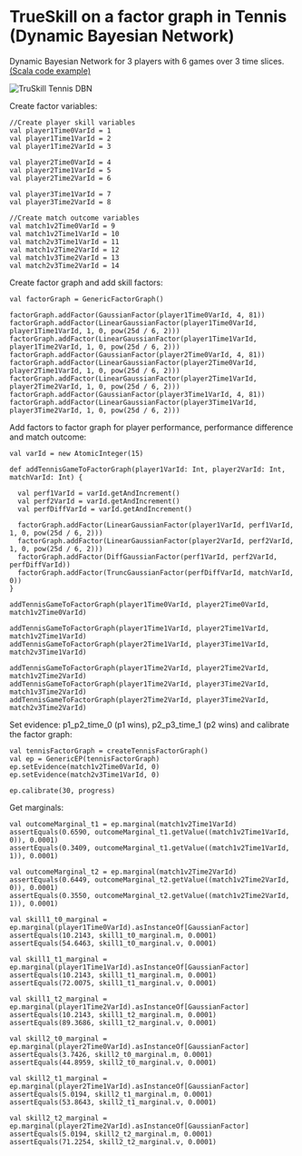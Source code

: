 TrueSkill on a factor graph in Tennis (Dynamic Bayesian Network)
=============================================================================================================

Dynamic Bayesian Network for 3 players with 6 games over 3 time slices. [(Scala code example)](https://github.com/danielkorzekwa/bayes-scala/blob/master/src/test/scala/dk/bayes/infer/ep/calibrate/fb/TrueSkillDBNTennisEPTest.scala)

![TruSkill Tennis DBN](https://raw.github.com/danielkorzekwa/bayes-scala/master/doc/factorgraph/trueskill_in_tennis_factor_graph_dbn/trueskill_tennis_dbn.png "TruSkill Tennis DBN")


Create factor variables:

	//Create player skill variables
	val player1Time0VarId = 1
	val player1Time1VarId = 2
	val player1Time2VarId = 3
	
	val player2Time0VarId = 4
	val player2Time1VarId = 5
	val player2Time2VarId = 6
	
	val player3Time1VarId = 7
	val player3Time2VarId = 8
	
	//Create match outcome variables
	val match1v2Time0VarId = 9
	val match1v2Time1VarId = 10
	val match2v3Time1VarId = 11
	val match1v2Time2VarId = 12
	val match1v3Time2VarId = 13
	val match2v3Time2VarId = 14

Create factor graph and add skill factors:

	val factorGraph = GenericFactorGraph()
	
	factorGraph.addFactor(GaussianFactor(player1Time0VarId, 4, 81))
	factorGraph.addFactor(LinearGaussianFactor(player1Time0VarId, player1Time1VarId, 1, 0, pow(25d / 6, 2)))
	factorGraph.addFactor(LinearGaussianFactor(player1Time1VarId, player1Time2VarId, 1, 0, pow(25d / 6, 2)))
	factorGraph.addFactor(GaussianFactor(player2Time0VarId, 4, 81))
	factorGraph.addFactor(LinearGaussianFactor(player2Time0VarId, player2Time1VarId, 1, 0, pow(25d / 6, 2)))
	factorGraph.addFactor(LinearGaussianFactor(player2Time1VarId, player2Time2VarId, 1, 0, pow(25d / 6, 2)))
	factorGraph.addFactor(GaussianFactor(player3Time1VarId, 4, 81))
	factorGraph.addFactor(LinearGaussianFactor(player3Time1VarId, player3Time2VarId, 1, 0, pow(25d / 6, 2)))

Add factors to factor graph for player performance, performance difference and match outcome:

	val varId = new AtomicInteger(15)

	def addTennisGameToFactorGraph(player1VarId: Int, player2VarId: Int, matchVarId: Int) {
	
	  val perf1VarId = varId.getAndIncrement()
	  val perf2VarId = varId.getAndIncrement()
	  val perfDiffVarId = varId.getAndIncrement()
	
	  factorGraph.addFactor(LinearGaussianFactor(player1VarId, perf1VarId, 1, 0, pow(25d / 6, 2)))
	  factorGraph.addFactor(LinearGaussianFactor(player2VarId, perf2VarId, 1, 0, pow(25d / 6, 2)))
	  factorGraph.addFactor(DiffGaussianFactor(perf1VarId, perf2VarId, perfDiffVarId))
	  factorGraph.addFactor(TruncGaussianFactor(perfDiffVarId, matchVarId, 0))
	}
	
	addTennisGameToFactorGraph(player1Time0VarId, player2Time0VarId, match1v2Time0VarId)
	
	addTennisGameToFactorGraph(player1Time1VarId, player2Time1VarId, match1v2Time1VarId)
	addTennisGameToFactorGraph(player2Time1VarId, player3Time1VarId, match2v3Time1VarId)
	
	addTennisGameToFactorGraph(player1Time2VarId, player2Time2VarId, match1v2Time2VarId)
	addTennisGameToFactorGraph(player1Time2VarId, player3Time2VarId, match1v3Time2VarId)
	addTennisGameToFactorGraph(player2Time2VarId, player3Time2VarId, match2v3Time2VarId)

Set evidence: p1_p2_time_0 (p1 wins), p2_p3_time_1 (p2 wins) and calibrate the factor graph:

	val tennisFactorGraph = createTennisFactorGraph()
	val ep = GenericEP(tennisFactorGraph)
	ep.setEvidence(match1v2Time0VarId, 0)
	ep.setEvidence(match2v3Time1VarId, 0)
    
	ep.calibrate(30, progress)

Get marginals:

	val outcomeMarginal_t1 = ep.marginal(match1v2Time1VarId)
	assertEquals(0.6590, outcomeMarginal_t1.getValue((match1v2Time1VarId, 0)), 0.0001)
	assertEquals(0.3409, outcomeMarginal_t1.getValue((match1v2Time1VarId, 1)), 0.0001)
	
	val outcomeMarginal_t2 = ep.marginal(match1v2Time2VarId)
	assertEquals(0.6449, outcomeMarginal_t2.getValue((match1v2Time2VarId, 0)), 0.0001)
	assertEquals(0.3550, outcomeMarginal_t2.getValue((match1v2Time2VarId, 1)), 0.0001)
	
	val skill1_t0_marginal = ep.marginal(player1Time0VarId).asInstanceOf[GaussianFactor]
	assertEquals(10.2143, skill1_t0_marginal.m, 0.0001)
	assertEquals(54.6463, skill1_t0_marginal.v, 0.0001)
	
	val skill1_t1_marginal = ep.marginal(player1Time1VarId).asInstanceOf[GaussianFactor]
	assertEquals(10.2143, skill1_t1_marginal.m, 0.0001)
	assertEquals(72.0075, skill1_t1_marginal.v, 0.0001)
	
	val skill1_t2_marginal = ep.marginal(player1Time2VarId).asInstanceOf[GaussianFactor]
	assertEquals(10.2143, skill1_t2_marginal.m, 0.0001)
	assertEquals(89.3686, skill1_t2_marginal.v, 0.0001)
	
	val skill2_t0_marginal = ep.marginal(player2Time0VarId).asInstanceOf[GaussianFactor]
	assertEquals(3.7426, skill2_t0_marginal.m, 0.0001)
	assertEquals(44.8959, skill2_t0_marginal.v, 0.0001)
	
	val skill2_t1_marginal = ep.marginal(player2Time1VarId).asInstanceOf[GaussianFactor]
	assertEquals(5.0194, skill2_t1_marginal.m, 0.0001)
	assertEquals(53.8643, skill2_t1_marginal.v, 0.0001)
	
	val skill2_t2_marginal = ep.marginal(player2Time2VarId).asInstanceOf[GaussianFactor]
	assertEquals(5.0194, skill2_t2_marginal.m, 0.0001)
	assertEquals(71.2254, skill2_t2_marginal.v, 0.0001)
